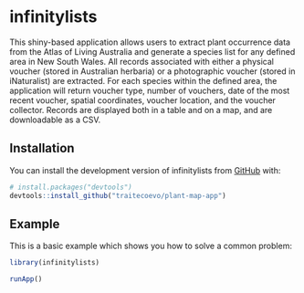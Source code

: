 
<!-- README.md is generated from README.Rmd. Please edit that file -->

# infinitylists

<!-- badges: start -->
<!-- badges: end -->

This shiny-based application allows users to extract plant occurrence
data from the Atlas of Living Australia and generate a species list for
any defined area in New South Wales. All records associated with either
a physical voucher (stored in Australian herbaria) or a photographic
voucher (stored in iNaturalist) are extracted. For each species within
the defined area, the application will return voucher type, number of
vouchers, date of the most recent voucher, spatial coordinates, voucher
location, and the voucher collector. Records are displayed both in a
table and on a map, and are downloadable as a CSV.

## Installation

You can install the development version of infinitylists from
[GitHub](https://github.com/) with:

``` r
# install.packages("devtools")
devtools::install_github("traitecoevo/plant-map-app")
```

## Example

This is a basic example which shows you how to solve a common problem:

``` r
library(infinitylists)

runApp()
```
